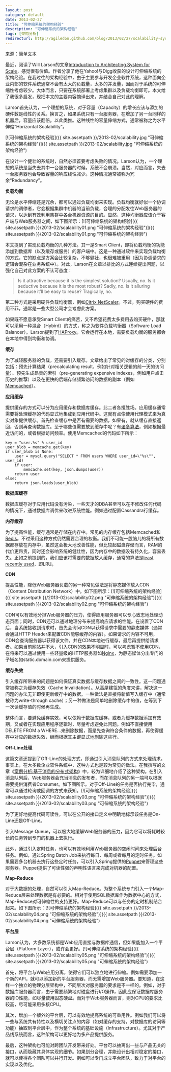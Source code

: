 ```yaml
---
layout: post
category: default
date: 2013-02-27
title: "可伸缩系统的架构经验"
description: "可伸缩系统的架构经验"
tags: [架构分析]
redirecturl: http://agiledon.github.com/blog/2013/02/27/scalability-system-architecture-lessons/
---
```



来源：[简单文本](http://agiledon.github.com/blog/2013/02/27/scalability-system-architecture-lessons/)

最近，阅读了Will Larson的文章[Introduction to Architecting System for Scale](http://lethain.com/introduction-to-architecting-systems-for-scale/)，感觉很有价值。作者分享了他在Yahoo!与Digg收获的设计可伸缩系统的架构经验。在我过往的架构经验中，由于主要参与开发企业软件系统，这种面向企业内部的软件系统通常不会有太大的负载量，太多的并发量，因而对于系统的可伸缩性考虑较少。大体而言，只要在系统部署上考虑集群以及负载均衡即可。本文给了我很多启发，现把本文的主要内容摘译出来，并结合自己对此的理解。

Larson首先认为，一个理想的系统，对于容量（Capacity）的增长应该与添加的硬件数是线性的关系。换言之，如果系统只有一台服务器，在增加了另一台同样的机器后，容量应该翻倍。以此类推。这种线性的容量伸缩方式，通常被称之为水平伸缩“Horizontal Scalability”。

[![可伸缩系统的架构经验]({{ site.assetpath }}/2013-02/scalability.jpg "可伸缩系统的架构经验")]({{ site.assetpath }}/2013-02/scalability.jpg "可伸缩系统的架构经验")

在设计一个健壮的系统时，自然必须首要考虑失败的情况。Larson认为，一个理想的系统是当失去其中一台服务器的时候，系统不会崩溃。当然，对应而言，失去一台服务器也会导致容量的响应线性减少。这种情况通常被称为冗余“Redundancy”。

**负载均衡**

无论是水平伸缩还是冗余，都可以通过负载均衡来实现。负载均衡就好似一个协调请求的调停者，它会根据集群中机器的当前负载，合理的分配发往Web服务器的请求，以达到有效利用集群中各台机器资源的目的。显然，这种均衡器应该介于客户端与Web服务器之间，如下图所示：[![可伸缩系统的架构经验]({{ site.assetpath }}/2013-02/scalability01.png "可伸缩系统的架构经验")]({{ site.assetpath }}/2013-02/scalability01.png "可伸缩系统的架构经验")

本文提到了实现负载均衡的几种方法。其一是Smart
Client，即将负载均衡的功能添加到数据库（以及缓存或服务）的客户端中。这是一种通过软件来实现负载均衡的方式，它的缺点是方案会比较复杂，不够健壮，也很难被重用（因为协调请求的逻辑会混杂在业务系统中）。对此，Larson在文章以排比的方式连续提出问题，以强化自己对此方案的不认可态度：

> Is it attractive because it is the simplest solution? Usually, no. Is
> it seductive because it is the most robust? Sadly, no. Is it alluring
> because it’ll be easy to reuse? Tragically, no.

第二种方式是采用硬件负载均衡器，例如[Citrix NetScaler](http://www.citrix.com/English/ps2/products/product.asp?contentID=21679)。不过，购买硬件的费用不菲，通常是一些大型公司才会考虑此方案。

如果既不愿意承受Smart Client的痛苦，又不希望花费太多费用去购买硬件，那就可以采用一种混合（Hybird）的方式，称之为软件负载均衡器（Software Load Balancer）。Larson提到了[HAProxy](http://haproxy.1wt.eu/)。它会运行在本地，需要负载均衡的服务都会在本地中得到均衡和协调。

**缓存**

为了减轻服务器的负载，还需要引入缓存。文章给出了常见的对缓存的分类，分别包括：预先计算结果（precalculating result，例如针对相关逻辑的前一天的访问量）、预先生成昂贵的索引（pre-generating expensive indexes，例如用户点击历史的推荐）以及在更快的后端存储频繁访问的数据的副本（例如[Memcached](http://memcached.org/)）。

**应用缓存**

提供缓存的方式可以分为应用缓存和数据库缓存。此二者各擅胜场。应用缓存通常需要将处理缓存的代码显式地集成到应用代码中。这就有点像使用代理模式来为真实对象提供缓存。首先检查缓存中是否有需要的数据，如果有，就从缓存直接返回，否则再查询数据库。至于哪些值需要放到缓存中呢？有[诸多算法](http://en.wikipedia.org/wiki/Cache_algorithms#Least_Recently_Used)，例如根据最近访问的，或者根据访问频率。使用Memcached的代码如下所示：

    key = "user.%s" % user_id
    user_blob = memcache.get(key)
    if user_blob is None:
        user = mysql.query("SELECT * FROM users WHERE user_id=\"%s\"", user_id)
        if user:
            memcache.set(key, json.dumps(user))
        return user
    else:
        return json.loads(user_blob)

**数据库缓存**

数据库缓存对于应用代码没有污染，一些天才的DBA甚至可以在不修改任何代码的情况下，通过数据库调优来改进系统性能。例如通过配置Cassandra行缓存。

**内存缓存**

为了提高性能，缓存通常是存储在内存中。常见的内存缓存包括Memcached和[Redis](http://redis.io/)。不过采用这种方式仍然需要合理的权衡。我们不可能一股脑儿的将所有数据都存放在内存中，虽然这会极大地改善性能，但比较起磁盘存储而言，RAM的代价更昂贵，同时还会影响系统的健壮性，因为内存中的数据没有持久化，容易丢失。正如之前提到的，我们应该将需要的数据放入缓存，通常的算法是[least recently used](http://en.wikipedia.org/wiki/Cache_algorithms#Least_Recently_Used)，即LRU。

**CDN**

提高性能，降低Web服务器负载的另一种常见做法是将静态媒体放入CDN（Content Distribution Network）中。如下图所示：[![可伸缩系统的架构经验]({{ site.assetpath }}/2013-02/scalability02.png "可伸缩系统的架构经验")]({{ site.assetpath }}/2013-02/scalability02.png "可伸缩系统的架构经验")

CDN可以有效地分担Web服务器的压力，使得应用服务器可以专心致志地处理动态页面；同时，CDN还可以通过地理分布来提高响应请求的性能。在设置了CDN后，当系统接收到请求时，首先会询问CDN以获得请求中需要的静态媒体（通常会通过HTTP Header来配置CDN能够缓存的内容）。如果请求的内容不可用，CDN会查询服务器以获得该文件，并在CDN本地进行缓存，最后再提供给请求者。如果当前网站并不大，引入CDN的效果不明显时，可以考虑暂不使用CDN，在将来可以通过使用一些轻量级的HTTP服务器如[Nginx](http://nginx.org/)，为静态媒体分出专门的子域名如static.domain.com来提供服务。

**缓存失效**

引入缓存所带来的问题是如何保证真实数据与缓存数据之间的一致性。这一问题通常被称之为缓存失效（Cache Invalidation）。从高屋建瓴的角度来讲，解决这一问题的办法无非即使更新缓存中的数据。一种做法是直接将新值写入缓存中（通常被称为write-through cache）；另一种做法是简单地删除缓存中的值，在等到下一次读缓存值的时候再生成。

整体而言，要避免缓存实效，可以依赖于数据库缓存，或者为缓存数据添加有效期，又或者在实现应用程序逻辑时，尽量考虑避免此问题。例如不直接使用DELETE FROM a WHERE…来删除数据，而是先查询符合条件的数据，再使得缓存中对应的数据失效，继而根据其主键显式地删除这些行。

**Off-Line处理**

这篇文章还提到了Off-Line的处理方式，即通过引入消息队列的方式来处理请求。事实上，在大多数企业软件系统中，这种方式也是较为常见的做法。在我撰写的文章《[案例分析:基于消息的分布式架构](http://agiledon.github.com/blog/2012/12/27/distributed-architecture-based-on-message/)》中，较为详细地介绍了这种架构。在引入消息队列后，Web服务器会充当消息的发布者，而在消息队列的另一端可以根据需要提供消费者Consumer。如下图所示。对于Off-Line的任务是否执行完毕，通常可以通过轮询或回调的方式来获知。[![可伸缩系统的架构经验]({{ site.assetpath }}/2013-02/scalability03.png "可伸缩系统的架构经验")]({{ site.assetpath }}/2013-02/scalability03.png "可伸缩系统的架构经验")

为了更好地提高代码可读性，可以在公开的接口定义中明确地标示该任务是On-Line还是Off-Line。

引入Message Queue，可以极大地缓解Web服务器的压力，因为它可以将耗时较长的任务转到专门的机器上去执行。

此外，通过引入定时任务，也可以有效地利用Web服务器的空闲时间来处理后台任务。例如，通过Spring Batch Job来执行每日、每周或者每月的定时任务。如果需要多台机器去执行这些定时任务，可以引入Spring提供的[Puppet](https://puppetlabs.com/)来管理这些服务器。Puppet提供了可读性强的声明性语言来完成对机器的配置。

**Map-Reduce**

对于大数据的处理，自然可以引入Map-Reduce。为整个系统专门引入一个Map-Reduce层来处理数据是有必要的。相对于使用SQL数据库作为数据中心的方式，Map-Reduce对可伸缩性的支持更好。Map-Reduce可以与任务的定时机制结合起来。如下图所示：[![可伸缩系统的架构经验]({{ site.assetpath }}/2013-02/scalability04.png "可伸缩系统的架构经验")]({{ site.assetpath }}/2013-02/scalability04.png "可伸缩系统的架构经验")

**平台层**

Larson认为，大多数系统都是Web应用直接与数据库通信，但如果能加入一个平台层（Platform Layer），或许会更好。[![可伸缩系统的架构经验]({{ site.assetpath }}/2013-02/scalability05.png "可伸缩系统的架构经验")]({{ site.assetpath }}/2013-02/scalability05.png "可伸缩系统的架构经验")

首先，将平台与Web应用分离，使得它们可以独立地进行伸缩。例如需要添加一个新的API，就可以添加新的平台服务器，而无需增加Web服务器。要知道，在这样一个独立的物理分层架构中，不同层次对服务器的要求是不一样的。例如，对于数据库服务器而言，由于需要频繁地对磁盘进行I/O操作，因此应保证数据库服务器的IO性能，如尽量使用固态硬盘。而对于Web服务器而言，则对CPU的要求比较高，尽可能采用多核CPU。

其次，增加一个额外的平台层，可以有效地提高系统的可重用性。例如我们可以将一些与系统共有特性以及横切关注点的内容（如对缓存的支持，对数据库的访问等功能）抽取到平台层中，作为整个系统的基础设施（Infrastructure）。尤其对于产品线系统而言，这种架构可以更好地为多产品提供服务。

最后，这种架构也可能对跨团队开发带来好处。平台可以抽离出一些与产品无关的接口，从而隐藏其具体实现的细节。如果划分合理，并能设计出相对稳定的接口，就可以使得各个团队可以并行开发。例如可以专门成立平台团队，致力于对平台的实现以及优化。

 
